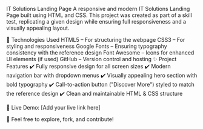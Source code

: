 IT Solutions Landing Page
A responsive and modern IT Solutions Landing Page built using HTML and CSS. This project was created as part of a skill test, replicating a given design while ensuring full responsiveness and a visually appealing layout.

🔹 Technologies Used
HTML5 – For structuring the webpage
CSS3 – For styling and responsiveness
Google Fonts – Ensuring typography consistency with the reference design
Font Awesome – Icons for enhanced UI elements (if used)
GitHub – Version control and hosting
✨ Project Features
✔️ Fully responsive design for all screen sizes
✔️ Modern navigation bar with dropdown menus
✔️ Visually appealing hero section with bold typography
✔️ Call-to-action button ("Discover More") styled to match the reference design
✔️ Clean and maintainable HTML & CSS structure

🚀 Live Demo: [Add your live link here]

📌 Feel free to explore, fork, and contribute!
